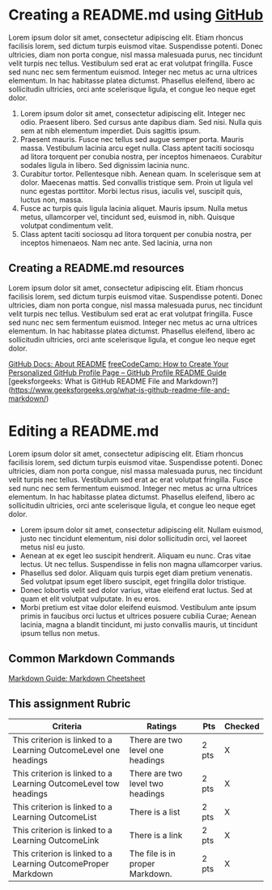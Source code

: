 # Creating a README.md using [GitHub](https://github.com/)
Lorem ipsum dolor sit amet, consectetur adipiscing elit. Etiam rhoncus facilisis lorem, sed dictum turpis euismod vitae. Suspendisse potenti. Donec ultricies, diam non porta congue, nisl massa malesuada purus, nec tincidunt velit turpis nec tellus. Vestibulum sed erat ac erat volutpat fringilla. Fusce sed nunc nec sem fermentum euismod. Integer nec metus ac urna ultrices elementum. In hac habitasse platea dictumst. Phasellus eleifend, libero ac sollicitudin ultricies, orci ante scelerisque ligula, et congue leo neque eget dolor.
1.  Lorem ipsum dolor sit amet, consectetur adipiscing elit.  Integer nec odio. Praesent libero. Sed cursus ante dapibus diam. Sed nisi. Nulla quis sem at nibh elementum imperdiet. Duis sagittis ipsum.
2.  Praesent mauris. Fusce nec tellus sed augue semper porta. Mauris massa. Vestibulum lacinia arcu eget nulla. Class aptent taciti sociosqu ad litora torquent per conubia nostra, per inceptos himenaeos. Curabitur sodales ligula in libero. Sed dignissim lacinia nunc.
3.  Curabitur tortor. Pellentesque nibh. Aenean quam. In scelerisque sem at dolor. Maecenas mattis. Sed convallis tristique sem. Proin ut ligula vel nunc egestas porttitor. Morbi lectus risus, iaculis vel, suscipit quis, luctus non, massa.
4.  Fusce ac turpis quis ligula lacinia aliquet. Mauris ipsum. Nulla metus metus, ullamcorper vel, tincidunt sed, euismod in, nibh. Quisque volutpat condimentum velit.
5.  Class aptent taciti sociosqu ad litora torquent per conubia nostra, per inceptos himenaeos. Nam nec ante. Sed lacinia, urna non

## Creating a README.md resources
Lorem ipsum dolor sit amet, consectetur adipiscing elit. Etiam rhoncus facilisis lorem, sed dictum turpis euismod vitae. Suspendisse potenti. Donec ultricies, diam non porta congue, nisl massa malesuada purus, nec tincidunt velit turpis nec tellus. Vestibulum sed erat ac erat volutpat fringilla. Fusce sed nunc nec sem fermentum euismod. Integer nec metus ac urna ultrices elementum. In hac habitasse platea dictumst. Phasellus eleifend, libero ac sollicitudin ultricies, orci ante scelerisque ligula, et congue leo neque eget dolor.

[GitHub Docs: About README](https://docs.github.com/en/repositories/managing-your-repositorys-settings-and-features/customizing-your-repository/about-readmes)
[freeCodeCamp: How to Create Your Personalized GitHub Profile Page – GitHub Profile README Guide](https://www.freecodecamp.org/news/create-personalized-github-profile-page/)
[geeksforgeeks: What is GitHub README File and Markdown?] (https://www.geeksforgeeks.org/what-is-github-readme-file-and-markdown/)

# Editing a README.md
Lorem ipsum dolor sit amet, consectetur adipiscing elit. Etiam rhoncus facilisis lorem, sed dictum turpis euismod vitae. Suspendisse potenti. Donec ultricies, diam non porta congue, nisl massa malesuada purus, nec tincidunt velit turpis nec tellus. Vestibulum sed erat ac erat volutpat fringilla. Fusce sed nunc nec sem fermentum euismod. Integer nec metus ac urna ultrices elementum. In hac habitasse platea dictumst. Phasellus eleifend, libero ac sollicitudin ultricies, orci ante scelerisque ligula, et congue leo neque eget dolor.

*   Lorem ipsum dolor sit amet, consectetur adipiscing elit. Nullam euismod, justo nec tincidunt elementum, nisi dolor sollicitudin orci, vel laoreet metus nisl eu justo.
*   Aenean at ex eget leo suscipit hendrerit. Aliquam eu nunc. Cras vitae lectus. Ut nec tellus. Suspendisse in felis non magna ullamcorper varius.
*   Phasellus sed dolor. Aliquam quis turpis eget diam pretium venenatis. Sed volutpat ipsum eget libero suscipit, eget fringilla dolor tristique.
*   Donec lobortis velit sed dolor varius, vitae eleifend erat luctus. Sed at quam et elit volutpat vulputate. In eu eros.
*   Morbi pretium est vitae dolor eleifend euismod. Vestibulum ante ipsum primis in faucibus orci luctus et ultrices posuere cubilia Curae; Aenean lacinia, magna a blandit tincidunt, mi justo convallis mauris, ut tincidunt ipsum tellus non metus.

## Common Markdown Commands
[Markdown Guide: Markdown Cheetsheet](https://www.markdownguide.org/cheat-sheet/)

## This assignment Rubric
| Criteria | Ratings | Pts | Checked |
| ----------- | ----------- | ----------- | ----------- |
| This criterion is linked to a Learning OutcomeLevel one headings | There are two level one headings | 2 pts | X |
| This criterion is linked to a Learning OutcomeLevel tow headings | There are two level two headings | 2 pts | X |
| This criterion is linked to a Learning OutcomeList | There is a list | 2 pts | X |
| This criterion is linked to a Learning OutcomeLink | There is a link | 2 pts | X |
| This criterion is linked to a Learning OutcomeProper Markdown | The file is in proper Markdown. | 2 pts | X |
